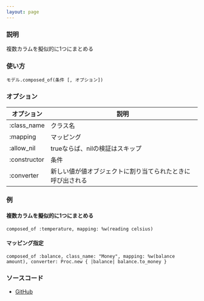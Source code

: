 ```yaml
---
layout: page
---
```

### 説明
複数カラムを擬似的に1つにまとめる

### 使い方
    モデル.composed_of(条件 [, オプション])

### オプション

オプション        | 説明
------------ | -------------------
:class_name  | クラス名
:mapping     | マッピング
:allow_nil   | trueならば、nilの検証はスキップ
:constructor | 条件
:converter   | 新しい値が値オブジェクトに割り当てられたときに呼び出される

### 例
#### 複数カラムを擬似的に1つにまとめる
    composed_of :temperature, mapping: %w(reading celsius)

#### マッピング指定
    composed_of :balance, class_name: "Money", mapping: %w(balance amount), converter: Proc.new { |balance| balance.to_money }

### ソースコード
* [GitHub](https://github.com/rails/rails/blob/f33d52c95217212cbacc8d5e44b5a8e3cdc6f5b3/activerecord/lib/active_record/aggregations.rb#L223)